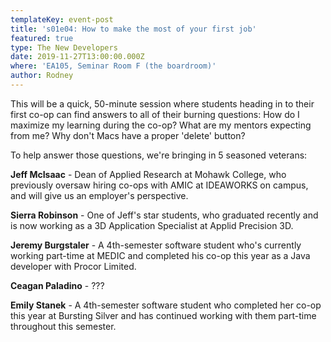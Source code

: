 ```yaml
---
templateKey: event-post
title: 's01e04: How to make the most of your first job'
featured: true
type: The New Developers
date: 2019-11-27T13:00:00.000Z
where: 'EA105, Seminar Room F (the boardroom)'
author: Rodney
---
```

This will be a quick, 50-minute session where students heading in to their first co-op can find answers to all of their burning questions: How do I maximize my learning during the co-op? What are my mentors expecting from me? Why don't Macs have a proper 'delete' button? 

To help answer those questions, we're bringing in 5 seasoned veterans:

**Jeff McIsaac** - Dean of Applied Research at Mohawk College, who previously oversaw hiring co-ops with AMIC at IDEAWORKS on campus, and will give us an employer's perspective. 

**Sierra Robinson** - One of Jeff's star students, who graduated recently and is now working as a 3D Application Specialist at Applid Precision 3D.

**Jeremy Burgstaler** - A 4th-semester software student who's currently working part-time at MEDIC and completed his co-op this year as a Java developer with Procor Limited.

**Ceagan Paladino** - ???

**Emily Stanek** - A 4th-semester software student who completed her co-op this year at Bursting Silver and has continued working with them part-time throughout this semester.
